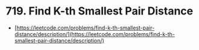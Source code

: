 # 719. Find K-th Smallest Pair Distance

- [https://leetcode.com/problems/find-k-th-smallest-pair-distance/description/](https://leetcode.com/problems/find-k-th-smallest-pair-distance/description/)
